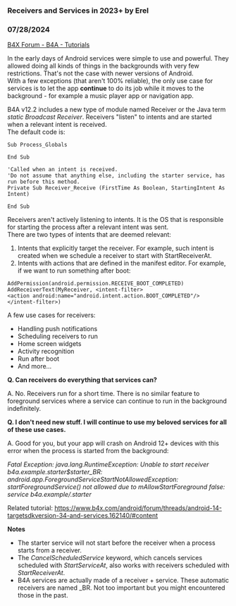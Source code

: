 ### Receivers and Services in 2023+ by Erel
### 07/28/2024
[B4X Forum - B4A - Tutorials](https://www.b4x.com/android/forum/threads/145370/)

In the early days of Android services were simple to use and powerful. They allowed doing all kinds of things in the backgrounds with very few restrictions. That's not the case with newer versions of Android.  
With a few exceptions (that aren't 100% reliable), the only use case for services is to let the app **continue** to do its job while it moves to the background - for example a music player app or navigation app.  
  
B4A v12.2 includes a new type of module named Receiver or the Java term *static Broadcast Receiver*. Receivers "listen" to intents and are started when a relevant intent is received.  
The default code is:  

```B4X
Sub Process_Globals  
   
End Sub  
  
'Called when an intent is received.  
'Do not assume that anything else, including the starter service, has run before this method.  
Private Sub Receiver_Receive (FirstTime As Boolean, StartingIntent As Intent)  
   
End Sub
```

  
Receivers aren't actively listening to intents. It is the OS that is responsible for starting the process after a relevant intent was sent.  
There are two types of intents that are deemed relevant:  
1. Intents that explicitly target the receiver. For example, such intent is created when we schedule a receiver to start with StartReceiverAt.  
2. Intents with actions that are defined in the manifest editor. For example, if we want to run something after boot:  

```B4X
AddPermission(android.permission.RECEIVE_BOOT_COMPLETED)  
AddReceiverText(MyReceiver, <intent-filter>  
<action android:name="android.intent.action.BOOT_COMPLETED"/>  
</intent-filter>)
```

  
A few use cases for receivers:  

- Handling push notifications
- Scheduling receivers to run
- Home screen widgets
- Activity recognition
- Run after boot
- And more…

**Q. Can receivers do everything that services can?**  
  
A. No. Receivers run for a short time. There is no similar feature to foreground services where a service can continue to run in the background indefinitely.  
  
**Q. I don't need new stuff. I will continue to use my beloved services for all of these use cases.**  
  
A. Good for you, but your app will crash on Android 12+ devices with this error when the process is started from the background:  
  
*Fatal Exception: java.lang.RuntimeException: Unable to start receiver b4a.example.starter$starter\_BR: android.app.ForegroundServiceStartNotAllowedException: startForegroundService() not allowed due to mAllowStartForeground false: service b4a.example/.starter*  
  
Related tutorial: <https://www.b4x.com/android/forum/threads/android-14-targetsdkversion-34-and-services.162140/#content>  
  
**Notes**  

- The starter service will not start before the receiver when a process starts from a receiver.
- The *CancelScheduledService* keyword, which cancels services scheduled with *StartServiceAt*, also works with receivers scheduled with *StartReceiverAt*.
- B4A services are actually made of a receiver + service. These automatic receivers are named <service>\_BR. Not too important but you might encountered those in the past.